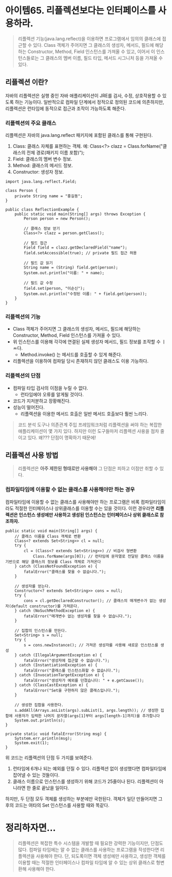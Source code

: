# 아이템65. 리플렉션보다는 인터페이스를 사용하라.
> 리플렉션 기능(java.lang.reflect)을 이용하면 프로그램에서 임의의 클래스에 접근할 수 있다.
> Class 객체가 주어지면 그 클래스의 생성자, 메서드, 필드에 해당하는 Constructor, Method, Field 인스턴스를 가져올 수 있고,
> 이어서 이 인스턴스들로는 그 클래스의 멤버 이름, 필드 타입, 메서드 시그니처 등을 가져올 수 있다.

## 리플렉션 이란?
자바의 리플렉션은 실행 중인 자바 애플리케이션이 JRE를 검사, 수정, 상호작용할 수 있도록 하는 기능이다. 
일반적으로 컴파일 단계에서 정적으로 정의된 코드에 의존하지만, 리플렉션은 런타임에 동적으로 접근과 조작이 가능하도록 해준다. 

### 리플렉션의 주요 클래스
리플렉션은 자바의 java.lang.reflect 패키지에 포함된 클래스를 통해 구현된다. 

1. Class: 클래스 자체를 표현하는 객체.
  예: Class<?> clazz = Class.forName("클래스의 전체 경로(패키지 이름 포함)");
2. Field: 클래스의 멤버 변수 정보.
3. Method: 클래스의 메서드 정보.
4. Constructor: 생성자 정보.

```
import java.lang.reflect.Field;

class Person {
    private String name = "홍길동";
}

public class ReflectionExample {
    public static void main(String[] args) throws Exception {
        Person person = new Person();

        // 클래스 정보 얻기
        Class<?> clazz = person.getClass();

        // 필드 접근
        Field field = clazz.getDeclaredField("name");
        field.setAccessible(true); // private 필드 접근 허용

        // 필드 값 읽기
        String name = (String) field.get(person);
        System.out.println("이름: " + name);

        // 필드 값 수정
        field.set(person, "이순신");
        System.out.println("수정된 이름: " + field.get(person));
    }
}
```

### 리플렉션의 기능
- Class 객체가 주어지면 그 클래스의 생성자, 메서드, 필드에 해당하는 Constructor, Method, Field 인스턴스를 가져올 수 있다.
- 위 인스턴스를 이용해 각각에 연결된 실제 생성자 메서드, 필드 정보를 조작할 수 ㅣㅆ다.
     - Method.invoke() 는 메서드를 호출할 수 있게 해준다.
- 리플렉션을 이용하여 컴파일 당시 존재하지 않던 클래스도 이용 가능하다.

### 리플렉션의 단점
- 컴파일 타입 검사의 이점을 누릴 수 없다.
    - 런타임에야 오류를 알게될 것이다.
- 코드가 지저분하고 장황해진다.
- 성능이 떨어진다.
    - 리플렉션을 이용한 메서드 호출은 일반 메서드 호출보다 훨씬 느리다. 

> 코드 분석 도구나 의존관계 주입 프레임워크처럼 리플렉션을 써야 하는 복잡한 애플리케이션이 몇 가지 있다. 하지만 이런 도구들마저 리플렉션 사용을 점차 줄이고 있다. 왜??? 단점이 명확하기 때문에!

## 리플렉션 사용 방법
> 리플렉션은 **아주 제한된 형태로만 사용해야** 그 단점은 피하고 이점만 취할 수 있다. 

### 컴파일타임에 이용할 수 없는 클래스를 사용해야만 하는 경우
컴파일타임에 이용할 수 없는 클래스를 사용해야만 하는 프로그램은 비록 컴파일타임이라도 적절한 인터페이스나 상위클래스를 이용할 수는 있을 것이다. 이런 경우라면 **리플렉션은 인스턴스 생성에만 사용하고 생성된 인스턴스는 인터페이스나 상위 클래스로 참조하자.**
```
public static void main(String[] args) {
    // 클래스 이름을 Class 객체로 변환
    Class<? extends Set<String>> cl = null;
    try {
        cl = (Class<? extends Set<String>>) // 비검사 형변환
            Class.forName(args[0]); // 런타임에 문자열로 전달된 클래스 이름을 기반으로 해당 클래스의 정보를 Class 객체로 가져온다
    } catch (ClassNotFoundException e) {
        fatalError("클래스를 찾을 수 없습니다.");
    }
    
    // 생성자를 얻는다.
    Constructor<? extends Set<String>> cons = null;
    try {
        cons = cl.getDeclaredConstructor(); // 클래스의 매개변수가 없는 생성자(default constructor)를 가져온다. 
    } catch (NoSuchMethodException e) {
        fatalError("매개변수 없는 생성자를 찾을 수 없습니다.");
    }
    
    // 집합의 인스턴스를 만든다.
    Set<String> s = null;
    try {
        s = cons.newInstance(); // 가져온 생성자를 사용해 새로운 인스턴스를 생성
    } catch (IllegalArgumentException e) {
        fatalError("생성자에 접근할 수 없습니다.");
    } catch (InstantiationException e) {
        fatalError("클래스를 인스턴스화할 수 없습니다.");
    } catch (InvocationTargetException e) {
        fatalError("생성자가 예외를 던졌습니다: " + e.getCause());
    } catch (ClassCastException e) {
        fatalError("Set을 구현하지 않은 클래스입니다.");
    }
    
    // 생성한 집합을 사용한다.
    s.addAll(Arrays.asList(args).subList(1, args.length)); // 생성한 집합에 사용자가 입력한 나머지 문자열(args[1]부터 args[length-1]까지)을 추가합니다
    System.out.println(s);
}

private static void fatalError(String msg) {
    Sytstem.err.println(msg);
    System.exit(1);
}
```
위 코드는 리플렉션의 단점 두 가지를 보여준다. 
1. 런타임에 6개나 되는 예외를 던질 수 있다. 리플렉션 없이 생성했다면 컴파일타임에 잡어낼 수 있는 것들이다.
2. 클래스 이름으로 인스턴스를 생성하기 위해 코드가 25줄이나 된다. 리플렉션이 아니라면 한 줄로 끝났을 일이다. 

하지만, 두 단점 모두 객체를 생성하는 부분에만 국한된다. 객체가 일단 만들어지면 그 후의 코드는 여타의 Set 인스턴스를 사용할 때와 똑같다. 

# 정리하자면...
> 리플렉션은 복잡한 특수 시스템을 개발할 때 필요한 강력한 기능이지만, 단점도 많다. 컴파일 타임에는 알 수 없는 클래스를 사용하는 프로그램을 작성한다면 리플렉션을 사용해야 한다. 단, 되도록이면 객체 생성에만 사용하고, 생성한 객체를 이용할 때는 적절한 인터페이스나 컴파일 타임에 알 수 있는 상위 클래스로 형변환해 사용해야 한다. 
